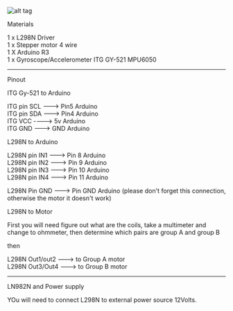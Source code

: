 ![alt tag](https://raw.githubusercontent.com/pumanzor/arduino-stuff/master/imu/ITGMPU/GY521/R3_L298N_stepper_v2.png)

Materials

1 x L298N Driver  
1 x Stepper motor 4 wire  
1 X Arduino R3  
1 x Gyroscope/Accelerometer ITG GY-521 MPU6050

-------------------------

Pinout

ITG Gy-521 to Arduino 

ITG pin SCL ---> Pin5 Arduino  
ITG pin SDA ---> Pin4 Arduino      
ITG VCC ----> 5v Arduino    
ITG GND ---> GND Arduino 


L298N to Arduino

L298N pin IN1 ---> Pin 8 Arduino  
L298N pin IN2 ---> Pin 9 Arduino  
L298N pin IN3 ---> Pin 10 Arduino  
L298N pin IN4 ---> Pin 11 Arduino   

L298N Pin GND ---> Pin GND Arduino (please don't forget this connection, otherwise the motor it doesn't work)


L298N to Motor

First you will need figure out what are the coils, take a multimeter and change to ohmmeter, 
then determine which pairs are group A and group B 

then

 L298N Out1/out2 ---> to Group A motor  
 L298N Out3/Out4 ---> to Group B motor  

-------------------------------------------
 
 LN982N and Power supply

YOu will need to connect L298N to external power source 12Volts.
